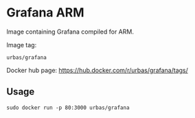 # Grafana ARM

Image containing Grafana compiled for ARM.

Image tag:

```
urbas/grafana
```

Docker hub page: https://hub.docker.com/r/urbas/grafana/tags/

## Usage

```
sudo docker run -p 80:3000 urbas/grafana
```
